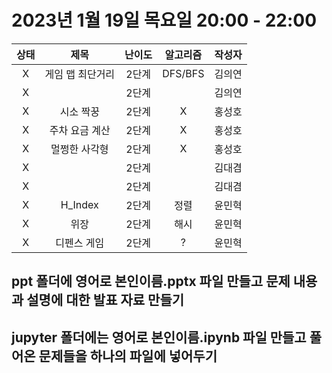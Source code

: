 # 2023년 1월 19일 목요일 20:00 - 22:00

|상태|제목|난이도|알고리즘|작성자  
|:---:|:---:|:---:|:---:|:---:|  
|X|게임 맵 최단거리|2단계|DFS/BFS|김의연  
|X||2단계||김의연  
|X|시소 짝꿍|2단계|X|홍성호
|X|주차 요금 계산|2단계|X|홍성호
|X|멀쩡한 사각형|2단계|X|홍성호
|X||2단계||김대겸
|X||2단계||김대겸  
|X|H_Index|2단계|정렬|윤민혁
|X|위장|2단계|해시|윤민혁
|X|디펜스 게임|2단계|?|윤민혁

## ppt 폴더에 영어로 본인이름.pptx 파일 만들고 문제 내용과 설명에 대한 발표 자료 만들기
## jupyter 폴더에는 영어로 본인이름.ipynb 파일 만들고 풀어온 문제들을 하나의 파일에 넣어두기
